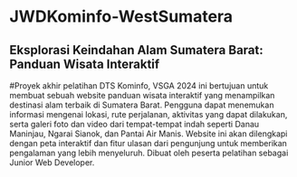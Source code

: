 # JWDKominfo-WestSumatera

<h2>Eksplorasi Keindahan Alam Sumatera Barat: Panduan Wisata Interaktif</h2>
#Proyek akhir pelatihan DTS Kominfo, VSGA 2024 ini bertujuan untuk membuat sebuah website panduan wisata interaktif yang menampilkan destinasi alam terbaik di Sumatera Barat. Pengguna dapat menemukan informasi mengenai lokasi, rute perjalanan, aktivitas yang dapat dilakukan, serta galeri foto dan video dari tempat-tempat indah seperti Danau Maninjau, Ngarai Sianok, dan Pantai Air Manis. Website ini akan dilengkapi dengan peta interaktif dan fitur ulasan dari pengunjung untuk memberikan pengalaman yang lebih menyeluruh. Dibuat oleh peserta pelatihan sebagai Junior Web Developer.
